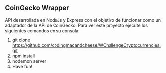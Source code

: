 ## CoinGecko Wrapper

API desarrollada en NodeJs y Express con el objetivo de funcionar como un adaptador de la API de CoinGecko.
Para ver este proyecto ejecute los siguientes comandos en su consola:
1.  git clone https://github.com/codingmacandcheese/WChallengeCryptocurrencies.git
2.  npm install
3.  nodemon server
4.  Have fun!  